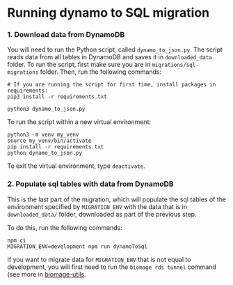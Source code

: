 # Running dynamo to SQL migration

### 1. Download data from DynamoDB

You will need to run the Python script, called `dynamo_to_json.py`. The script reads data from all tables in DynamoDB and saves it in `downloaded_data` folder. To run the script, first make sure you are in `migrations/sql-migrations` folder. Then, run the following commands:

```
# If you are running the script for first time, install packages in requirements:
pip3 install -r requirements.txt

python3 dynamo_to_json.py
```

To run the script within a new virtual environment:

```
python3 -m venv my_venv
source my_venv/bin/activate
pip install -r requirements.txt
python dynamo_to_json.py
```
To exit the virtual environment, type `deactivate`.

### 2. Populate sql tables with data from DynamoDB

This is the last part of the migration, which will populate the sql tables of the environment specified by `MIGRATION_ENV` with the data that is in `downloaded_data/` folder, downloaded as part of the previous step.

To do this, run the following commands:

```
npm ci
MIGRATION_ENV=development npm run dynamoToSql
```

If you want to migrate data for `MIGRATION_ENV` that is not equal to development, you will first need to run the `biomage rds tunnel` command (see more in [biomage-utils](https://github.com/hms-dbmi-cellenics/biomage-utils]).
